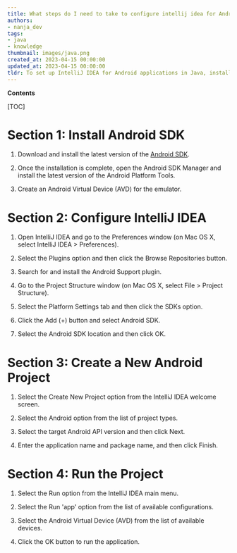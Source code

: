 ```yaml
---
title: What steps do I need to take to configure intellij idea for Android development?
authors:
- nanja_dev
tags:
- java
- knowledge
thumbnail: images/java.png
created_at: 2023-04-15 00:00:00
updated_at: 2023-04-15 00:00:00
tldr: To set up IntelliJ IDEA for Android applications in Java, install the Android SDK and create a new project with the Android template.
---
```


**Contents**

[TOC]

# Section 1: Install Android SDK

1. Download and install the latest version of the [Android SDK](https://developer.android.com/studio).

2. Once the installation is complete, open the Android SDK Manager and install the latest version of the Android Platform Tools.

3. Create an Android Virtual Device (AVD) for the emulator.

# Section 2: Configure IntelliJ IDEA

1. Open IntelliJ IDEA and go to the Preferences window (on Mac OS X, select IntelliJ IDEA > Preferences).

2. Select the Plugins option and then click the Browse Repositories button.

3. Search for and install the Android Support plugin.

4. Go to the Project Structure window (on Mac OS X, select File > Project Structure).

5. Select the Platform Settings tab and then click the SDKs option.

6. Click the Add (+) button and select Android SDK.

7. Select the Android SDK location and then click OK.

# Section 3: Create a New Android Project

1. Select the Create New Project option from the IntelliJ IDEA welcome screen.

2. Select the Android option from the list of project types.

3. Select the target Android API version and then click Next.

4. Enter the application name and package name, and then click Finish.

# Section 4: Run the Project

1. Select the Run option from the IntelliJ IDEA main menu.

2. Select the Run 'app' option from the list of available configurations.

3. Select the Android Virtual Device (AVD) from the list of available devices.

4. Click the OK button to run the application.
